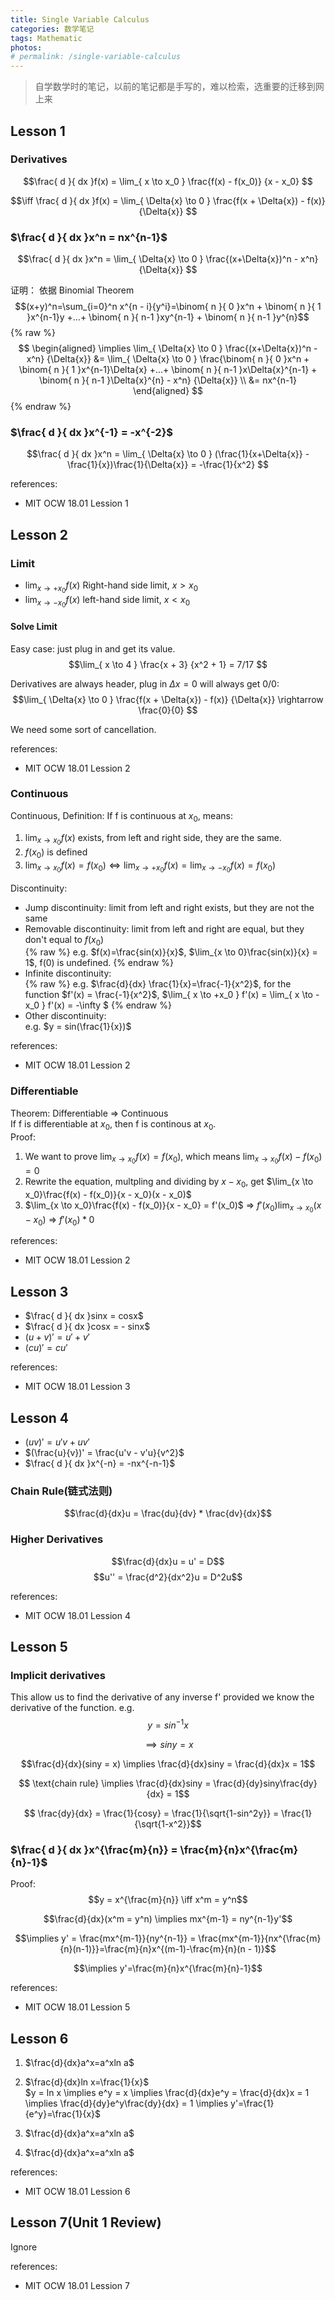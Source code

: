 ```yaml
---
title: Single Variable Calculus
categories: 数学笔记
tags: Mathematic
photos:
# permalink: /single-variable-calculus
---
```



> 自学数学时的笔记，以前的笔记都是手写的，难以检索，选重要的迁移到网上来


## Lesson 1
### Derivatives
$$\frac{ d }{ dx }f(x) = \lim_{ x \to x_0 } \frac{f(x) - f(x_0)} {x - x_0} $$

$$\iff \frac{ d }{ dx }f(x) = \lim_{ \Delta{x} \to 0 } \frac{f(x + \Delta{x}) - f(x)} {\Delta{x}} $$

### $\frac{ d }{ dx }x^n = nx^{n-1}$
$$\frac{ d }{ dx }x^n = \lim_{ \Delta{x} \to 0 } \frac{(x+\Delta{x})^n - x^n} {\Delta{x}} $$

证明： 依据 Binomial Theorem
$$(x+y)^n=\sum_{i=0}^n x^{n - i}{y^i}=\binom{ n }{ 0 }x^n + \binom{ n }{ 1 }x^{n-1}y +...+ \binom{ n }{ n-1 }xy^{n-1} + \binom{ n }{ n-1 }y^{n}$$
{% raw %}
$$
\begin{aligned} \implies \lim_{ \Delta{x} \to 0 } \frac{(x+\Delta{x})^n - x^n} {\Delta{x}} 
  &= \lim_{ \Delta{x} \to 0 } \frac{\binom{ n }{ 0 }x^n + \binom{ n }{ 1 }x^{n-1}\Delta{x} +...+ \binom{ n }{ n-1 }x\Delta{x}^{n-1} + \binom{ n }{ n-1 }\Delta{x}^{n} - x^n} {\Delta{x}} 
  \\ &= nx^{n-1} \end{aligned}
$$
{% endraw %}

### $\frac{ d }{ dx }x^{-1} = -x^{-2}$
$$\frac{ d }{ dx }x^n = \lim_{ \Delta{x} \to 0 } (\frac{1}{x+\Delta{x}} - \frac{1}{x})\frac{1}{\Delta{x}} = -\frac{1}{x^2}  $$

references:
- MIT OCW 18.01 Lession 1 

## Lesson 2
### Limit
- $\lim_{ x \to +x_0 } f(x)$ Right-hand side limit, $x > x_0$
- $\lim_{ x \to -x_0 } f(x)$ left-hand side limit, $x < x_0$

#### Solve Limit
Easy case: just plug in and get its value.
$$\lim_{ x \to 4 } \frac{x + 3} {x^2 + 1} = 7/17 $$

Derivatives are always header, plug in $\Delta{x} = 0$ will always get 0/0:
$$\lim_{ \Delta{x} \to 0 } \frac{f(x + \Delta{x}) - f(x)} {\Delta{x}} \rightarrow \frac{0}{0} $$

We need some sort of cancellation.

references:
- MIT OCW 18.01 Lession 2 

### Continuous
Continuous, Definition:
If f is continuous at $x_0$, means:
1. $\lim_{x \to x_0} f(x)$ exists, from left and right side, they are the same.
2. $f(x_0)$ is defined
3. $\lim_{x \to x_0} f(x) = f(x_0) \iff \lim_{ x \to +x_0 } f(x) = \lim_{ x \to -x_0 } f(x) = f(x_0)$

Discontinuity:
- Jump discontinuity: limit from left and right exists, but they are not the same
- Removable discontinuity: limit from left and right are equal, but they don't equal to $f(x_0)$  
  {% raw %} e.g. $f(x)=\frac{sin(x)}{x}$, $\lim_{x \to 0}\frac{sin(x)}{x} = 1$, f(0) is undefined. {% endraw %}
- Infinite discontinuity:  
  {% raw %} e.g. $\frac{d}{dx} \frac{1}{x}=\frac{-1}{x^2}$, for the function $f'(x) = \frac{-1}{x^2}$, $\lim_{ x \to +x_0 } f'(x) = \lim_{ x \to -x_0 } f'(x) = -\infty $ {% endraw %}
- Other discontinuity:  
  e.g. $y = sin(\frac{1}{x})$

references:
- MIT OCW 18.01 Lession 2 

### Differentiable
Theorem: Differentiable => Continuous  
If f is differentiable at $x_0$, then f is continous at $x_0$.  
Proof:
1. We want to prove $\lim_{x \to x_0} f(x) = f(x_0)$, which means $\lim_{x \to x_0} f(x) - f(x_0) = 0$
2. Rewrite the equation, multpling and dividing by $x - x_0$, get $\lim_{x \to x_0}\frac{f(x) - f(x_0)}{x - x_0}(x - x_0)$
3. $\lim_{x \to x_0}\frac{f(x) - f(x_0)}{x - x_0} = f'(x_0)$ => $f'(x_0)\lim_{x \to x_0}(x - x_0)$ => $f'(x_0) * 0$

references:
- MIT OCW 18.01 Lession 2 

## Lesson 3
- $\frac{ d }{ dx }sinx = cosx$
- $\frac{ d }{ dx }cosx = - sinx$
- $(u + v)' = u' + v'$
- $(cu)' = cu'$

references:
- MIT OCW 18.01 Lession 3 

## Lesson 4
- $(uv)' = u'v + uv'$
- $(\frac{u}{v})' = \frac{u'v - v'u}{v^2}$
- $\frac{ d }{ dx }x^{-n} = -nx^{-n-1}$

### Chain Rule(链式法则)
$$\frac{d}{dx}u = \frac{du}{dv} * \frac{dv}{dx}$$

### Higher Derivatives
$$\frac{d}{dx}u = u' = D$$
$$u'' = \frac{d^2}{dx^2}u = D^2u$$

references:
- MIT OCW 18.01 Lession 4 

## Lesson 5
### Implicit derivatives
This allow us to find the derivative of any inverse f' provided we know the derivative of the function. e.g.  
$$y = sin^{-1}x$$

$$ \implies siny = x$$

$$\frac{d}{dx}(siny = x) \implies \frac{d}{dx}siny = \frac{d}{dx}x = 1$$

$$ \text{chain rule} \implies \frac{d}{dx}siny = \frac{d}{dy}siny\frac{dy}{dx} = 1$$

$$ \frac{dy}{dx} = \frac{1}{cosy} = \frac{1}{\sqrt{1-sin^2y}} = \frac{1}{\sqrt{1-x^2}}$$

### $\frac{ d }{ dx }x^{\frac{m}{n}} = \frac{m}{n}x^{\frac{m}{n}-1}$
Proof: 
$$y = x^{\frac{m}{n}} \iff x^m = y^n$$

$$\frac{d}{dx}(x^m = y^n) \implies mx^{m-1} = ny^{n-1}y'$$

$$\implies y' = \frac{mx^{m-1}}{ny^{n-1}} = \frac{mx^{m-1}}{nx^{\frac{m}{n}(n-1)}}=\frac{m}{n}x^{(m-1)-\frac{m}{n}(n - 1)}$$

$$\implies y'=\frac{m}{n}x^{\frac{m}{n}-1}$$

references:
- MIT OCW 18.01 Lession 5 

## Lesson 6
1. $\frac{d}{dx}a^x=a^xln a$
2. $\frac{d}{dx}ln x=\frac{1}{x}$  
  $y = ln x \implies e^y = x \implies \frac{d}{dx}e^y = \frac{d}{dx}x = 1 \implies \frac{d}{dy}e^y\frac{dy}{dx} = 1 \implies y'=\frac{1}{e^y}=\frac{1}{x}$

3. $\frac{d}{dx}a^x=a^xln a$
4. $\frac{d}{dx}a^x=a^xln a$

references:
- MIT OCW 18.01 Lession 6 

## Lesson 7(Unit 1 Review)
Ignore

references:
- MIT OCW 18.01 Lession 7 